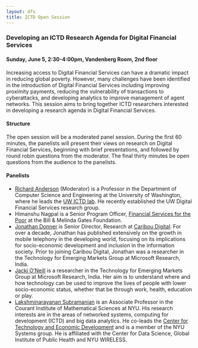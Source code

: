 ```yaml
---
layout: dfs
title: ICTD Open Session
---
```


### Developing an ICTD Research Agenda for Digital Financial Services

#### Sunday,  June 5, 2:30-4:00pm, Vandenberg Room, 2nd floor
 
Increasing access to Digital Financial Services can have a dramatic impact in reducing global poverty.  However, many challenges have been identified in the introduction of Digital Financial Services including improving proximity payments, reducing the vulnerability of transactions to cyberattacks, and developing analytics to improve management of agent networks.  This session aims to bring together ICTD researchers interested in developing a research agenda in Digital Financial Services.

#### Structure

The open session will be a moderated panel session.  During the first 60 minutes, the panelists will present their views on research on Digital Financial Services,  beginning with brief presentations, and followed by round robin questions from the moderator.  The final thirty minutes be open questions from the audience to the panelists.

#### Panelists

* [Richard Anderson](http://www.cs.washington.edu/people/faculty/anderson) (Moderator) is a Professor in the Department of Computer Science and Engineering at the University of Washington, where he leads the [UW ICTD lab](http://ictd.cs.washington.edu).  He recently established the UW Digital Financial Services research group.
* Himanshu Nagpal is a Senior Program Officer, [Financial Services for the Poor](http://www.gatesfoundation.org/What-We-Do/Global-Development/Financial-Services-for-the-Poor) at the Bill & Melinda Gates Foundation.
* [Jonathan Donner](http://jonathandonner.com/) is Senior Director, Research at [Caribou Digital](http://cariboudigital.net/). For over a decade, Jonathan has published extensively on the growth in mobile telephony in the developing world, focusing on its implications for socio-economic development and inclusion in the information society.  Prior to joining Caribou Digital, Jonathan was a researcher in the Technology for Emerging Markets Group at Microsoft Research, India.   
* [Jacki O’Neill](http://research.microsoft.com/en-us/people/jaoneil/) is a researcher in the Technology for Emerging Markets Group at Microsoft Research, India.   Her aim is to understand where and how technology can be used to improve the lives of people with lower socio-economic status, whether that be through work, health, education or play.
* [Lakshminarayanan Subramanian](https://cs.nyu.edu/~lakshmi/Lakshmi/Home.html) is an Associate Professor in the Courant Institute of Mathematical Sciences at NYU. His research interests are in the areas of networked systems, computing for development (ICTD) and big data analytics. He co-leads the [Center for Technology and Economic Development](http://www.nyucted.org/) and is a member of the NYU Systems group. He is affiliated with the Center for Data Science, Global Institute of Public Health and NYU WIRELESS.